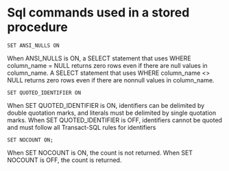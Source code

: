 # Sql commands used in a stored procedure
```
SET ANSI_NULLS ON
```
When ANSI_NULLS is ON, a SELECT statement that uses WHERE column_name = NULL returns zero rows even if there are null values in column_name. A SELECT statement that uses WHERE column_name <> NULL returns zero rows even if there are nonnull values in column_name.

```
SET QUOTED_IDENTIFIER ON
```
When SET QUOTED_IDENTIFIER is ON, identifiers can be delimited by double quotation marks, and literals must be delimited by single quotation marks. When SET QUOTED_IDENTIFIER is OFF, identifiers cannot be quoted and must follow all Transact-SQL rules for identifiers

```
SET NOCOUNT ON;
```
When SET NOCOUNT is ON, the count is not returned. When SET NOCOUNT is OFF, the count is returned.
